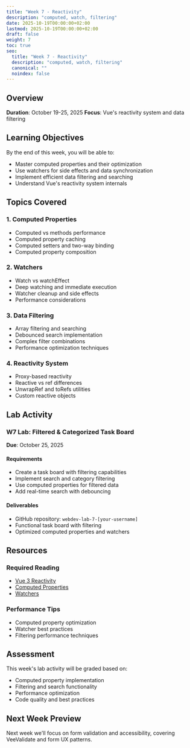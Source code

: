 ```yaml
---
title: "Week 7 - Reactivity"
description: "computed, watch, filtering"
date: 2025-10-19T00:00:00+02:00
lastmod: 2025-10-19T00:00:00+02:00
draft: false
weight: 7
toc: true
seo:
  title: "Week 7 - Reactivity"
  description: "computed, watch, filtering"
  canonical: ""
  noindex: false
---
```


## Overview

**Duration**: October 19-25, 2025
**Focus**: Vue's reactivity system and data filtering

## Learning Objectives

By the end of this week, you will be able to:
- Master computed properties and their optimization
- Use watchers for side effects and data synchronization
- Implement efficient data filtering and searching
- Understand Vue's reactivity system internals

## Topics Covered

### 1. Computed Properties
- Computed vs methods performance
- Computed property caching
- Computed setters and two-way binding
- Computed property composition

### 2. Watchers
- Watch vs watchEffect
- Deep watching and immediate execution
- Watcher cleanup and side effects
- Performance considerations

### 3. Data Filtering
- Array filtering and searching
- Debounced search implementation
- Complex filter combinations
- Performance optimization techniques

### 4. Reactivity System
- Proxy-based reactivity
- Reactive vs ref differences
- UnwrapRef and toRefs utilities
- Custom reactive objects

## Lab Activity

### W7 Lab: Filtered & Categorized Task Board
**Due**: October 25, 2025

#### Requirements
- Create a task board with filtering capabilities
- Implement search and category filtering
- Use computed properties for filtered data
- Add real-time search with debouncing

#### Deliverables
- GitHub repository: `webdev-lab-7-[your-username]`
- Functional task board with filtering
- Optimized computed properties and watchers

## Resources

### Required Reading
- [Vue 3 Reactivity](https://vuejs.org/guide/extras/reactivity-in-depth.html)
- [Computed Properties](https://vuejs.org/guide/essentials/computed.html)
- [Watchers](https://vuejs.org/guide/essentials/watchers.html)

### Performance Tips
- Computed property optimization
- Watcher best practices
- Filtering performance techniques

## Assessment

This week's lab activity will be graded based on:
- Computed property implementation
- Filtering and search functionality
- Performance optimization
- Code quality and best practices

## Next Week Preview

Next week we'll focus on form validation and accessibility, covering VeeValidate and form UX patterns.
